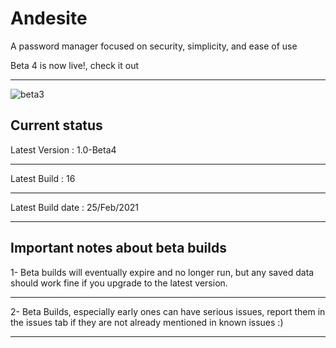 # Andesite
A password manager focused on security, simplicity, and ease of use

Beta 4 is now live!, check it out
- - - -

![beta3](https://user-images.githubusercontent.com/79132875/154460411-b30a4ee0-ac5b-48f2-88ae-44c78cbd05ef.png)


Current status
---------------------------------
Latest Version : 1.0-Beta4
- - -
Latest Build : 16
- - -
Latest Build date : 25/Feb/2021
- - -

Important notes about beta builds
---------------------------------
1- Beta builds will eventually expire and no longer run, but any saved data should work fine if you upgrade to the latest version.
- - - -
2- Beta Builds, especially early ones can have serious issues, report them in the issues tab if they are not already mentioned in known issues :)
- - - -
